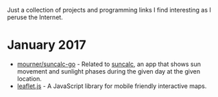 Just a collection of projects and programming links I find interesting as I peruse the Internet.

# January 2017

* [mourner/suncalc-go](https://github.com/mourner/suncalc-go) - Related to [suncalc][0], an app that shows sun movement and sunlight phases during the given day at the given location.
* [leaflet.js](http://leafletjs.com) - A JavaScript library for mobile friendly interactive maps.


[0]: http://suncalc.net/#/38.8976,-77.0367,17/2017.01.04/13:28
